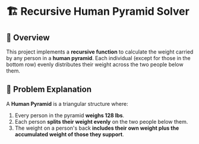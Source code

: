 # 🏗️ Recursive Human Pyramid Solver  

## 📜 Overview  
This project implements a **recursive function** to calculate the weight carried by any person in a **human pyramid**. Each individual (except for those in the bottom row) evenly distributes their weight across the two people below them.

## 🎯 Problem Explanation  
A **Human Pyramid** is a triangular structure where:
1. Every person in the pyramid **weighs 128 lbs**.
2. Each person **splits their weight evenly** on the two people below them.
3. The weight on a person's back **includes their own weight plus the accumulated weight of those they support**.
